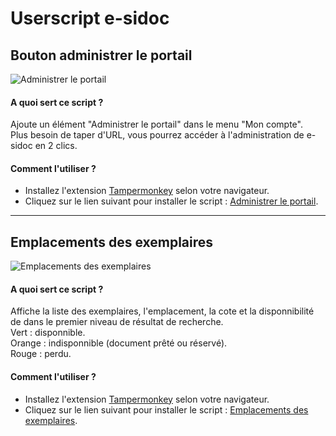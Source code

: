 # Userscript e-sidoc

## Bouton administrer le portail

![Administrer le portail](https://jeromemtl.github.io/e-sidoc_userscript/image/administrer.png)

#### A quoi sert ce script ?

Ajoute un élément "Administrer le portail" dans le menu "Mon compte".  
Plus besoin de taper d'URL, vous pourrez accéder à l'administration de e-sidoc en 2 clics.

#### Comment l'utiliser ?

* Installez l'extension [Tampermonkey](https://www.tampermonkey.net/) selon votre navigateur.
* Cliquez sur le lien suivant pour installer le script : [Administrer le portail](https://jeromemtl.github.io/e-sidoc_userscript/e-sidoc_admin_btn.user.js).

<hr>

## Emplacements des exemplaires

![Emplacements des exemplaires](https://jeromemtl.github.io/e-sidoc_userscript/image/exemplaire.png)

#### A quoi sert ce script ?

Affiche la liste des exemplaires, l'emplacement, la cote et la disponnibilité de dans le premier niveau de résultat de recherche.  
Vert : disponnible.  
Orange : indisponnible (document prêté ou réservé).  
Rouge : perdu.

#### Comment l'utiliser ?

* Installez l'extension [Tampermonkey](https://www.tampermonkey.net/) selon votre navigateur.
* Cliquez sur le lien suivant pour installer le script : [Emplacements des exemplaires](https://jeromemtl.github.io/e-sidoc_userscript/e-sidoc_emplacement_cote_et_dispo.user.js).
